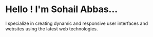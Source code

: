 # Hello ! I'm Sohail Abbas...
I specialize in creating dynamic and responsive user interfaces and websites using the latest web technologies.

